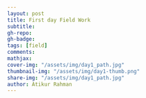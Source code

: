 ```yaml
---
layout: post
title: First day Field Work
subtitle:
gh-repo:
gh-badge:
tags: [field]
comments:
mathjax:
cover-img: "/assets/img/day1_path.jpg"
thumbnail-img: "/assets/img/day1-thumb.png"
share-img: "/assets/img/day1_path.jpg"
author: Atikur Rahman
---
```








